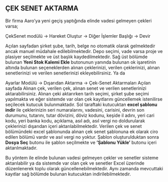 ## ÇEK SENET AKTARMA
Bir firma Aaro’ya yeni geçiş yaptığında elinde vadesi gelmeyen çekleri varsa;

ÇekSenet modülü -> Hareket Oluştur -> Diğer İşlemler Başlığı -> Devir 

Açılan sayfadan şirket şube,  tarih, belge no otomatik olarak gelmektedir ancak manuel müdahale edilebilmektedir. Depo seçimi, vade varsa proje ve plasiyer seçilmekte ve üst başlık kaydedilmektedir. Sağ üst bölümde bulunan **Yeni Stok Kalemi Ekle** butonunun yanında bulunan ok işaretinin altında bulunan seçeneklerden alınan çeklerinizi, verilen çeklerinizi, alınan senetlerinizi ve verilen senetlerinizi ekleyebilirsiniz. 
Ya da

Ayarlar Modülü -> Dışarıdan Aktarma -> Çek-Senet Aktarmaları 
Açılan sayfada Alınan çek, verilen çek, alınan senet ve verilen senetlerinizi aktarabilirsiniz. Alınan çeki aktarırken tarih seçimi, şirket şube seçimi yapılmakta ve eğer sistemde var olan çek kayıtlarını güncellemek istenilirse seçilecek kutucuk bulunmaktadır. Sol taraftaki kutucuktan **excel şablonu indir** ile çeklerinizin seri numaralarını, vadesini, carisini, devrin son durumunu, tutarını, tutar dövizini, döviz kodunu, keşide il adını, yeri cari kodu, yeri banka kodu, açıklama, asıl adı, asıl vergi no doldurularak çeklerinizi dışarıdan içeri aktarılabilmektedir. Verilen çek ve senet bölümündeki excel şablonunda alınan çek senet şablonuna ek olarak ciro edilen bölümü vardır ve asıl vergi no yoktur. Şablon oluşturulduktan sonra **Dosya Seç** butonu ile şablon seçilmekte ve **’Şablonu Yükle’** butonu içeri aktarılmaktadır. 

Bu yöntem ile elinde bulunan vadesi gelmeyen çekler ve senetler sisteme aktarılabilir ya da sistemde var olan çek ve senetler Excel üzerinde düzenlenerek toplu olarak güncellenebilmektedir. Aynı zamanda mevcuttaki kayıtlar sağ bölümde bulunan kutucuktan indirilebilmektedir. 
